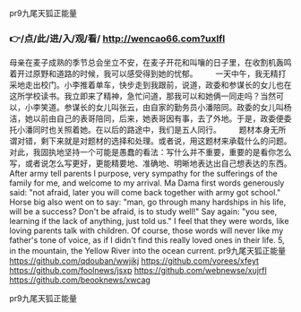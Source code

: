 
pr9九尾天狐正能量




### 👉/点/此/进/入/观/看/ http://wencao66.com?uxlfl




母亲在麦子成熟的季节总会坐立不安，在麦子开花和叫嚷的日子里，在收割机轰鸣着开过原野和道路的时候，我可以感受得到她的忧郁。
　　一天中午，我无精打采地走出校门。小李推着单车，快步走到我跟前，说道，政委和参谋长的女儿也在这所学校读书。我立即来了精神，急忙问道，那我可以和她俩一同走吗？当然可以，小李笑道。参谋长的女儿叫张云，由自家的勤务员小潘陪同。政委的女儿叫杨洁，她以前由自己的表哥陪同，后来，她表哥因有事，去了外地。于是，政委便委托小潘同时也关照着她。在以后的路途中，我们是五人同行。
　　题材本身无所谓对错，剩下来就是对题材的选择和处理。或者说，用这题材来承载什么的问题。对此，我固执地坚持一个可能是愚蠢的看法：写什么并不重要，重要的是看你怎么写，或者说怎么写更好，更能精要地、准确地、明晰地表达出自己想表达的东西。
After army tell parents I purpose, very sympathy for the sufferings of the family for me, and welcome to my arrival.
Ma Dama first words generously said: "not afraid, later you will come back together with army got school."
Horse big also went on to say: "man, go through many hardships in his life, will be a success?
Don't be afraid, is to study well!"
Say again: "you see, learning if the lack of anything, just told us."
I feel that they were words, like loving parents talk with children.
Of course, those words will never like my father's tone of voice, as if I didn't find this really loved ones in their life.
5, in the mountain, the Yellow River into the ocean current.
pr9九尾天狐正能量 https://github.com/qdouban/wwjikj
https://github.com/vorees/xfeyt
https://github.com/foolnews/jsxp
https://github.com/webnewse/xujrfl
https://github.com/beooknews/xwcag





pr9九尾天狐正能量
